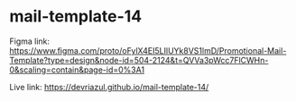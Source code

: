 # mail-template-14

Figma link: https://www.figma.com/proto/oFylX4EI5LIlUYk8VS1lmD/Promotional-Mail-Template?type=design&node-id=504-2124&t=QVVa3pWcc7FlCWHn-0&scaling=contain&page-id=0%3A1

Live link: https://devriazul.github.io/mail-template-14/